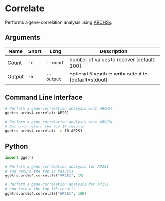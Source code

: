 # Correlate

Performs a gene-correlation analysis using [ARCHS4](https://maayanlab.cloud/archs4).

## Arguments

| Name | Short | Long | Description |
|------|-------|------|-------------|
| Count | `-c` | `--count` | number of values to recover [default: 100] |
| Output | `-o` | `--output` | optional filepath to write output to [default=stdout] |

## Command Line Interface

```bash
# Perform a gene-correlation analysis with ARCHS4
ggetrs archs4 correlate AP2S1

# Perform a gene-correlation analysis with ARCHS4
# But only return the top 10 results
ggetrs archs4 correlate -c 10 AP2S1
```

## Python

```python
import ggetrs

# Perform a gene-correlation analysis for AP2S1
# and return the top 10 results
ggetrs.archs4.correlate("AP2S1", 10)

# Perform a gene-correlation analysis for AP2S1
# and return the top 100 results
ggetrs.archs4.correlate("AP2S1", 100)
```
